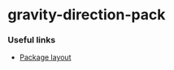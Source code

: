 # gravity-direction-pack


### Useful links

* [Package layout](https://docs.unity3d.com/Manual/cus-layout.html)